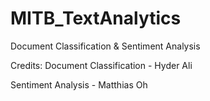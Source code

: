 # MITB_TextAnalytics
Document Classification &amp; Sentiment Analysis

Credits:
Document Classification - Hyder Ali

Sentiment Analysis - Matthias Oh
